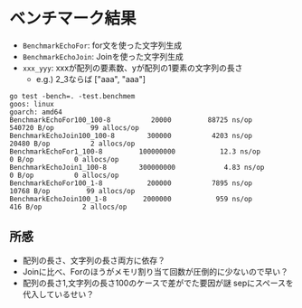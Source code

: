 # ベンチマーク結果

* `BenchmarkEchoFor`: for文を使った文字列生成
* `BenchmarkEchoJoin`: Joinを使った文字列生成
* `xxx_yyy`: xxxが配列の要素数、yが配列の1要素の文字列の長さ
    * e.g.) 2_3ならば ["aaa", "aaa"]

```
go test -bench=. -test.benchmem
goos: linux
goarch: amd64
BenchmarkEchoFor100_100-8    	   20000	     88725 ns/op	  540720 B/op	      99 allocs/op
BenchmarkEchoJoin100_100-8   	  300000	      4203 ns/op	   20480 B/op	       2 allocs/op
BenchmarkEchoFor1_100-8      	100000000	        12.3 ns/op	       0 B/op	       0 allocs/op
BenchmarkEchoJoin1_100-8     	300000000	         4.83 ns/op	       0 B/op	       0 allocs/op
BenchmarkEchoFor100_1-8      	  200000	      7895 ns/op	   10768 B/op	      99 allocs/op
BenchmarkEchoJoin100_1-8     	 2000000	       959 ns/op	     416 B/op	       2 allocs/op
```

## 所感

* 配列の長さ、文字列の長さ両方に依存？
* Joinに比べ、Forのほうがメモリ割り当て回数が圧倒的に少ないので早い？
* 配列の長さ1,文字列の長さ100のケースで差がでた要因が謎 sepにスペースを代入しているせい？